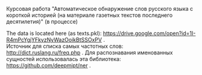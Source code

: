 Курсовая работа "Автоматическое обнаружение слов русского языка с короткой историей (на материале газетных текстов последнего десятилетия)" (в процессе)

The data is located here (as texts.pkl): https://drive.google.com/open?id=1I-R4mPcYgjYFkyzNyWazOoikBtSSOxPV . </br>
Источник для списка самых частотных слов: http://dict.ruslang.ru/freq.php .
Для распознавания именованных сущностей использовалась эта библиотека: https://github.com/deepmipt/ner .
